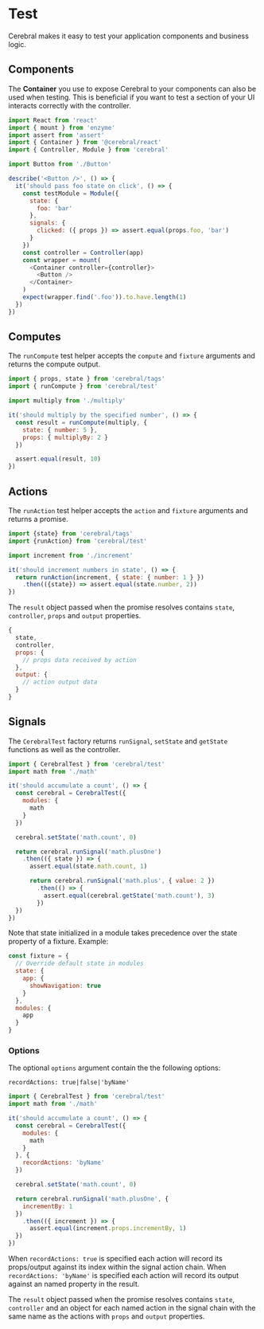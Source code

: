 # Test

Cerebral makes it easy to test your application components and business logic.

## Components
The **Container** you use to expose Cerebral to your components can also be used when testing. This is beneficial if you want to test
a section of your UI interacts correctly with the controller.

```js
import React from 'react'
import { mount } from 'enzyme'
import assert from 'assert'
import { Container } from '@cerebral/react'
import { Controller, Module } from 'cerebral'

import Button from './Button'

describe('<Button />', () => {
  it('should pass foo state on click', () => {
    const testModule = Module({
      state: {
        foo: 'bar'
      },
      signals: {
        clicked: ({ props }) => assert.equal(props.foo, 'bar')
      }  
    })
    const controller = Controller(app)
    const wrapper = mount(
      <Container controller={controller}>
        <Button />
      </Container>
    )
    expect(wrapper.find('.foo')).to.have.length(1)
  })
})
```

## Computes

The `runCompute` test helper accepts the `compute` and `fixture` arguments and returns the compute output.

```js
import { props, state } from 'cerebral/tags'
import { runCompute } from 'cerebral/test'

import multiply from './multiply'

it('should multiply by the specified number', () => {
  const result = runCompute(multiply, {
    state: { number: 5 },
    props: { multiplyBy: 2 }
  })

  assert.equal(result, 10)
})
```

## Actions

The `runAction` test helper accepts the `action` and `fixture` arguments and returns a promise.

```js
import {state} from 'cerebral/tags'
import {runAction} from 'cerebral/test'

import increment from './increment'

it('should increment numbers in state', () => {
  return runAction(increment, { state: { number: 1 } })
    .then(({state}) => assert.equal(state.number, 2))
})
```

The `result` object passed when the promise resolves contains `state`, `controller`, `props` and `output` properties.

```js
{
  state,
  controller,
  props: {
    // props data received by action
  },
  output: {
    // action output data
  }
}
```

## Signals

The `CerebralTest` factory returns `runSignal`, `setState` and `getState` functions as well as the controller.

```js
import { CerebralTest } from 'cerebral/test'
import math from './math'

it('should accumulate a count', () => {
  const cerebral = CerebralTest({
    modules: {
      math
    }
  })

  cerebral.setState('math.count', 0)

  return cerebral.runSignal('math.plusOne')
    .then(({ state }) => {
      assert.equal(state.math.count, 1)

      return cerebral.runSignal('math.plus', { value: 2 })
        .then(() => {
          assert.equal(cerebral.getState('math.count'), 3)
        })
  })
})
```

Note that state initialized in a module takes precedence over the state property of a fixture. Example:

```js
const fixture = {
  // Override default state in modules
  state: {
    app: {    
      showNavigation: true    
    }
  },
  modules: {
    app
  }
}
```

### Options
The optional `options` argument contain the the following options:

`recordActions: true|false|'byName'`

```js
import { CerebralTest } from 'cerebral/test'
import math from './math'

it('should accumulate a count', () => {
  const cerebral = CerebralTest({
    modules: {
      math
    }
  }, {
    recordActions: 'byName'
  })

  cerebral.setState('math.count', 0)

  return cerebral.runSignal('math.plusOne', {
    incrementBy: 1
  })
    .then(({ increment }) => {
      assert.equal(increment.props.incrementBy, 1)
  })
})
```

When `recordActions: true` is specified each action will record its props/output against its index within the signal action chain. When `recordActions: 'byName'` is specified each action will record its output against an named property in the result.

The `result` object passed when the promise resolves contains `state`, `controller` and an object for each named action in the signal chain with the same name as the actions with `props` and `output` properties.
